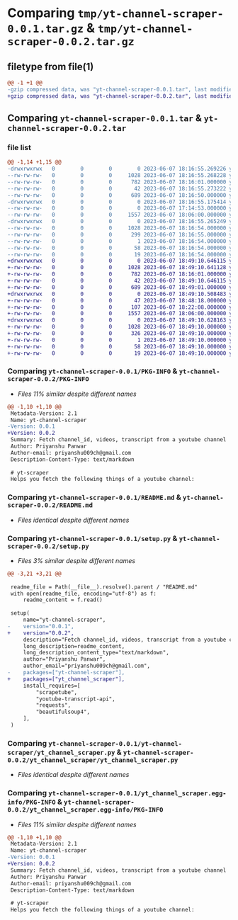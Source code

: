 # Comparing `tmp/yt-channel-scraper-0.0.1.tar.gz` & `tmp/yt-channel-scraper-0.0.2.tar.gz`

## filetype from file(1)

```diff
@@ -1 +1 @@
-gzip compressed data, was "yt-channel-scraper-0.0.1.tar", last modified: Wed Jun  7 18:16:55 2023, max compression
+gzip compressed data, was "yt-channel-scraper-0.0.2.tar", last modified: Wed Jun  7 18:49:10 2023, max compression
```

## Comparing `yt-channel-scraper-0.0.1.tar` & `yt-channel-scraper-0.0.2.tar`

### file list

```diff
@@ -1,14 +1,15 @@
-drwxrwxrwx   0        0        0        0 2023-06-07 18:16:55.269226 yt-channel-scraper-0.0.1/
--rw-rw-rw-   0        0        0     1028 2023-06-07 18:16:55.268228 yt-channel-scraper-0.0.1/PKG-INFO
--rw-rw-rw-   0        0        0      782 2023-06-07 18:16:01.000000 yt-channel-scraper-0.0.1/README.md
--rw-rw-rw-   0        0        0       42 2023-06-07 18:16:55.273222 yt-channel-scraper-0.0.1/setup.cfg
--rw-rw-rw-   0        0        0      689 2023-06-07 18:16:50.000000 yt-channel-scraper-0.0.1/setup.py
-drwxrwxrwx   0        0        0        0 2023-06-07 18:16:55.175414 yt-channel-scraper-0.0.1/yt-channel-scraper/
--rw-rw-rw-   0        0        0        0 2023-06-07 17:14:53.000000 yt-channel-scraper-0.0.1/yt-channel-scraper/__init__.py
--rw-rw-rw-   0        0        0     1557 2023-06-07 18:06:00.000000 yt-channel-scraper-0.0.1/yt-channel-scraper/yt_channel_scraper.py
-drwxrwxrwx   0        0        0        0 2023-06-07 18:16:55.265249 yt-channel-scraper-0.0.1/yt_channel_scraper.egg-info/
--rw-rw-rw-   0        0        0     1028 2023-06-07 18:16:54.000000 yt-channel-scraper-0.0.1/yt_channel_scraper.egg-info/PKG-INFO
--rw-rw-rw-   0        0        0      299 2023-06-07 18:16:55.000000 yt-channel-scraper-0.0.1/yt_channel_scraper.egg-info/SOURCES.txt
--rw-rw-rw-   0        0        0        1 2023-06-07 18:16:54.000000 yt-channel-scraper-0.0.1/yt_channel_scraper.egg-info/dependency_links.txt
--rw-rw-rw-   0        0        0       58 2023-06-07 18:16:54.000000 yt-channel-scraper-0.0.1/yt_channel_scraper.egg-info/requires.txt
--rw-rw-rw-   0        0        0       19 2023-06-07 18:16:54.000000 yt-channel-scraper-0.0.1/yt_channel_scraper.egg-info/top_level.txt
+drwxrwxrwx   0        0        0        0 2023-06-07 18:49:10.646115 yt-channel-scraper-0.0.2/
+-rw-rw-rw-   0        0        0     1028 2023-06-07 18:49:10.641128 yt-channel-scraper-0.0.2/PKG-INFO
+-rw-rw-rw-   0        0        0      782 2023-06-07 18:16:01.000000 yt-channel-scraper-0.0.2/README.md
+-rw-rw-rw-   0        0        0       42 2023-06-07 18:49:10.646115 yt-channel-scraper-0.0.2/setup.cfg
+-rw-rw-rw-   0        0        0      689 2023-06-07 18:49:01.000000 yt-channel-scraper-0.0.2/setup.py
+drwxrwxrwx   0        0        0        0 2023-06-07 18:49:10.508483 yt-channel-scraper-0.0.2/yt_channel_scraper/
+-rw-rw-rw-   0        0        0       47 2023-06-07 18:48:18.000000 yt-channel-scraper-0.0.2/yt_channel_scraper/__init__.py
+-rw-rw-rw-   0        0        0      107 2023-06-07 18:22:08.000000 yt-channel-scraper-0.0.2/yt_channel_scraper/test.py
+-rw-rw-rw-   0        0        0     1557 2023-06-07 18:06:00.000000 yt-channel-scraper-0.0.2/yt_channel_scraper/yt_channel_scraper.py
+drwxrwxrwx   0        0        0        0 2023-06-07 18:49:10.628163 yt-channel-scraper-0.0.2/yt_channel_scraper.egg-info/
+-rw-rw-rw-   0        0        0     1028 2023-06-07 18:49:10.000000 yt-channel-scraper-0.0.2/yt_channel_scraper.egg-info/PKG-INFO
+-rw-rw-rw-   0        0        0      326 2023-06-07 18:49:10.000000 yt-channel-scraper-0.0.2/yt_channel_scraper.egg-info/SOURCES.txt
+-rw-rw-rw-   0        0        0        1 2023-06-07 18:49:10.000000 yt-channel-scraper-0.0.2/yt_channel_scraper.egg-info/dependency_links.txt
+-rw-rw-rw-   0        0        0       58 2023-06-07 18:49:10.000000 yt-channel-scraper-0.0.2/yt_channel_scraper.egg-info/requires.txt
+-rw-rw-rw-   0        0        0       19 2023-06-07 18:49:10.000000 yt-channel-scraper-0.0.2/yt_channel_scraper.egg-info/top_level.txt
```

### Comparing `yt-channel-scraper-0.0.1/PKG-INFO` & `yt-channel-scraper-0.0.2/PKG-INFO`

 * *Files 11% similar despite different names*

```diff
@@ -1,10 +1,10 @@
 Metadata-Version: 2.1
 Name: yt-channel-scraper
-Version: 0.0.1
+Version: 0.0.2
 Summary: Fetch channel_id, videos, transcript from a youtube channel
 Author: Priyanshu Panwar
 Author-email: priyanshu009ch@gmail.com
 Description-Content-Type: text/markdown
 
 # yt-scraper
 Helps you fetch the following things of a youtube channel:
```

### Comparing `yt-channel-scraper-0.0.1/README.md` & `yt-channel-scraper-0.0.2/README.md`

 * *Files identical despite different names*

### Comparing `yt-channel-scraper-0.0.1/setup.py` & `yt-channel-scraper-0.0.2/setup.py`

 * *Files 3% similar despite different names*

```diff
@@ -3,21 +3,21 @@
 
 readme_file = Path(__file__).resolve().parent / "README.md"
 with open(readme_file, encoding="utf-8") as f:
     readme_content = f.read()
 
 setup(
     name="yt-channel-scraper",
-    version="0.0.1",
+    version="0.0.2",
     description="Fetch channel_id, videos, transcript from a youtube channel",
     long_description=readme_content,
     long_description_content_type="text/markdown",
     author="Priyanshu Panwar",
     author_email="priyanshu009ch@gmail.com",
-    packages=["yt-channel-scraper"],
+    packages=["yt_channel_scraper"],
     install_requires=[
         "scrapetube",
         "youtube-transcript-api",
         "requests",
         "beautifulsoup4",
     ],
 )
```

### Comparing `yt-channel-scraper-0.0.1/yt-channel-scraper/yt_channel_scraper.py` & `yt-channel-scraper-0.0.2/yt_channel_scraper/yt_channel_scraper.py`

 * *Files identical despite different names*

### Comparing `yt-channel-scraper-0.0.1/yt_channel_scraper.egg-info/PKG-INFO` & `yt-channel-scraper-0.0.2/yt_channel_scraper.egg-info/PKG-INFO`

 * *Files 11% similar despite different names*

```diff
@@ -1,10 +1,10 @@
 Metadata-Version: 2.1
 Name: yt-channel-scraper
-Version: 0.0.1
+Version: 0.0.2
 Summary: Fetch channel_id, videos, transcript from a youtube channel
 Author: Priyanshu Panwar
 Author-email: priyanshu009ch@gmail.com
 Description-Content-Type: text/markdown
 
 # yt-scraper
 Helps you fetch the following things of a youtube channel:
```

